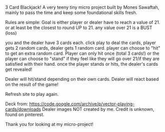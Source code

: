 3 Card Blackjack!
A very teeny tiny micro project built by Mones Sawaftah, mainly to pass the time and keep some foundational skills fresh.

Rules are simple:
Goal is either player or dealer have to reach a value of 21. or at least be the closest to round UP to 21. any value over 21 is a BUST (loss)

you and the dealer have 3 cards each. click play to deal the cards, player gets 2 random cards, dealer gets 1 random card.
player can choose to "hit" to get an extra random card. Player can only hit once (total 3 cards!)
or the player can choose to "stand" if they feel like they will go over 21/if they are satisfied with their hand.
once the player stands or hits, the dealer's cards get revealed!

Dealer will hit/stand depending on their own cards.
Dealer will react based on the result of the game!

Refresh site to play again.

Deck from: https://code.google.com/archive/p/vector-playing-cards/downloads
Dealer images NOT created by me. Credit is unknown, found on pinterest.

Thank you for looking at my micro-project!
